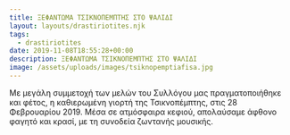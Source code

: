 ```yaml
---
title: ΞΕΦΑΝΤΩΜΑ ΤΣΙΚΝΟΠΕΜΠΤΗΣ ΣΤΟ ΨΑΛΙΔΙ
layout: layouts/drastiriotites.njk
tags:
  - drastiriotites
date: 2019-11-08T18:55:28+00:00
description: ΞΕΦΑΝΤΩΜΑ ΤΣΙΚΝΟΠΕΜΠΤΗΣ ΣΤΟ ΨΑΛΙΔΙ
image: /assets/uploads/images/tsiknopemptiafisa.jpg
---
```


Με μεγάλη συμμετοχή των μελών του Συλλόγου μας πραγματοποιήθηκε και φέτος, η καθιερωμένη γιορτή της Τσικνοπέμπτης, στις 28 Φεβρουαρίου 2019. Μέσα σε ατμόσφαιρα κεφιού, απολαύσαμε άφθονο φαγητό και κρασί, με τη συνοδεία ζωντανής μουσικής.

<!-- excerpt -->
